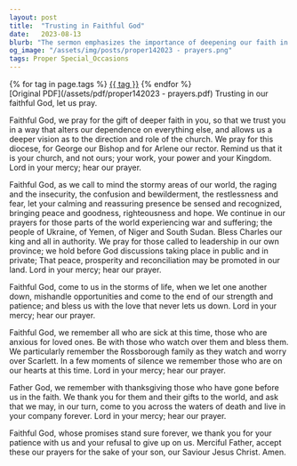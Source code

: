 ```yaml
---
layout: post
title:  "Trusting in Faithful God"
date:   2023-08-13
blurb: "The sermon emphasizes the importance of deepening our faith in God, trusting in His guidance for the church, and seeking His peace in the tumultuous areas of our world. It calls for prayers for global conflicts, local leadership, and personal struggles, while also remembering the sick and those who have passed on in faith."
og_image: "/assets/img/posts/proper142023 - prayers.png"
tags: Proper Special_Occasions
---    
```

<div class="tag-pills">
    {% for tag in page.tags %}
    <a href="{{ site.baseurl }}/tag/{{ tag | slugify }}" class="tag-pill">{{ tag }}</a>
    {% endfor %}
</div>
[Original PDF](/assets/pdf/proper142023 - prayers.pdf)
Trusting in our faithful God, let us pray.

Faithful God, we pray for the gift of deeper faith in you, so that we trust you in a way that alters our dependence on everything else, and allows us a deeper vision as to the direction and role of the church. We pray for this diocese, for George our Bishop and for Arlene our rector. Remind us that it is your church, and not ours; your work, your power and your Kingdom. Lord in your mercy; hear our prayer.

Faithful God, as we call to mind the stormy areas of our world, the raging and the insecurity, the confusion and bewilderment, the restlessness and fear, let your calming and reassuring presence be sensed and recognized, bringing peace and goodness, righteousness and hope. We continue in our prayers for those parts of the world experiencing war and suffering; the people of Ukraine, of Yemen, of Niger and South Sudan. Bless Charles our king and all in authority. We pray for those called to leadership in our own province; we hold before God discussions taking place in public and in private; That peace, prosperity and reconciliation may be promoted in our land. Lord in your mercy; hear our prayer.

Faithful God, come to us in the storms of life, when we let one another down, mishandle opportunities and come to the end of our strength and patience; and bless us with the love that never lets us down. Lord in your mercy; hear our prayer.

Faithful God, we remember all who are sick at this time, those who are anxious for loved ones. Be with those who watch over them and bless them. We particularly remember the Rossborough family as they watch and worry over Scarlett. In a few moments of silence we remember those who are on our hearts at this time. Lord in your mercy; hear our prayer.

Father God, we remember with thanksgiving those who have gone before us in the faith. We thank you for them and their gifts to the world, and ask that we may, in our turn, come to you across the waters of death and live in your company forever. Lord in your mercy; hear our prayer.

Faithful God, whose promises stand sure forever, we thank you for your patience with us and your refusal to give up on us. Merciful Father, accept these our prayers for the sake of your son, our Saviour Jesus Christ. Amen.
